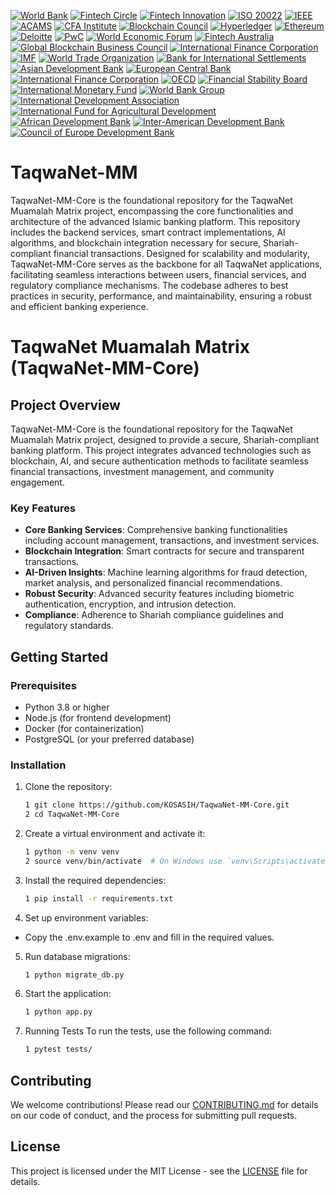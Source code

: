 [![World Bank](https://img.shields.io/badge/World%20Bank-Partner-blue?style=for-the-badge&logo=worldbank&logoColor=white)](https://www.worldbank.org/)
[![Fintech Circle](https://img.shields.io/badge/Fintech%20Circle-Member-blue?style=for-the-badge&logo=money&logoColor=white)](https://fintechcircle.com/)
[![Fintech Innovation](https://img.shields.io/badge/Fintech%20Innovation-Partner-blue?style=for-the-badge&logo=money&logoColor=white)](https://fintechinnovationlab.com/)
[![ISO 20022](https://img.shields.io/badge/ISO%2020022-Certified-blue?style=for-the-badge&logo=iso&logoColor=white)](https://www.iso20022.org/)
[![IEEE](https://img.shields.io/badge/IEEE-Member-blue?style=for-the-badge&logo=ieee&logoColor=white)](https://www.ieee.org/)
[![ACAMS](https://img.shields.io/badge/ACAMS-Certified-blue?style=for-the-badge&logo=money&logoColor=white)](https://www.acams.org/)
[![CFA Institute](https://img.shields.io/badge/CFA%20Institute-Certified-blue?style=for-the-badge&logo=cfa&logoColor=white)](https://www.cfainstitute.org/)
[![Blockchain Council](https://img.shields.io/badge/Blockchain%20Council-Certified-blue?style=for-the-badge&logo=blockchain&logoColor=white)](https://www.blockchain-council.org/)
[![Hyperledger](https://img.shields.io/badge/Hyperledger-Member-blue?style=for-the-badge&logo=hyperledger&logoColor=white)](https://www.hyperledger.org/)
[![Ethereum](https://img.shields.io/badge/Ethereum-Partner-blue?style=for-the-badge&logo=ethereum&logoColor=white)](https://ethereum.org/)
[![Deloitte](https://img.shields.io/badge/Deloitte-Partner-blue?style=for-the-badge&logo=deloitte&logoColor=white)](https://www2.deloitte.com/)
[![PwC](https://img.shields.io/badge/PwC-Partner-blue?style=for-the-badge&logo=pwc&logoColor=white)](https://www.pwc.com/)
[![World Economic Forum](https://img.shields.io/badge/World%20Economic%20Forum-Partner-blue?style=for-the-badge&logo=wef&logoColor=white)](https://www.weforum.org/)
[![Fintech Australia](https://img.shields.io/badge/Fintech%20Australia-Member-blue?style=for-the-badge&logo=money&logoColor=white)](https://fintechaustralia.org.au/)
[![Global Blockchain Business Council](https://img.shields.io/badge/Global%20Blockchain%20Business%20Council-Member-blue?style=for-the-badge&logo=blockchain&logoColor=white)](https://gbbcouncil.org/)
[![International Finance Corporation](https://img.shields.io/badge/International%20Finance%20Corporation-Partner-blue?style=for-the-badge&logo=ifc&logoColor=white)](https://www.ifc.org/)
[![IMF](https://img.shields.io/badge/IMF-Certified-blue?style=for-the-badge&logo=imf&logoColor=white)](https://www.imf.org/)
[![World Trade Organization](https://img.shields.io/badge/WTO-Certified-green?style=for-the-badge&logo=wto&logoColor=white)](https://www.wto.org/)
[![Bank for International Settlements](https://img.shields.io/badge/BIS-Certified-orange?style=for-the-badge&logo=bis&logoColor=white)](https://www.bis.org/)
[![Asian Development Bank](https://img.shields.io/badge/ADB-Certified-purple?style=for-the-badge&logo=adb&logoColor=white)](https://www.adb.org/)
[![European Central Bank](https://img.shields.io/badge/ECB-Certified-red?style=for-the-badge&logo=ecb&logoColor=white)](https://www.ecb.europa.eu/)
[![International Finance Corporation](https://img.shields.io/badge/IFC-Certified-lightblue?style=for-the-badge&logo=ifc&logoColor=white)](https://www.ifc.org/)
[![OECD](https://img.shields.io/badge/OECD-Certified-darkgreen?style=for-the-badge&logo=oecd&logoColor=white)](https://www.oecd.org/)
[![Financial Stability Board](https://img.shields.io/badge/FSB-Certified-lightcoral?style=for-the-badge&logo=fsb&logoColor=white)](https://www.fsb.org/)
[![International Monetary Fund](https://img.shields.io/badge/IMF-Certified-skyblue?style=for-the-badge&logo=imf&logoColor=white)](https://www.imf.org/)
[![World Bank Group](https://img.shields.io/badge/WBG-Certified-darkorange?style=for-the-badge&logo=worldbank&logoColor=white)](https://www.worldbank.org/)
[![International Development Association](https://img.shields.io/badge/IDA-Certified-lightgreen?style=for-the-badge&logo=ida&logoColor=white)](https://ida.worldbank.org/)
[![International Fund for Agricultural Development](https://img.shields.io/badge/IFAD-Certified-lightseagreen?style=for-the-badge&logo=ifad&logoColor=white)](https://www.ifad.org/)
[![African Development Bank](https://img.shields.io/badge/AFDB-Certified-darkviolet?style=for-the-badge&logo=afdb&logoColor=white)](https://www.afdb.org/)
[![Inter-American Development Bank](https://img.shields.io/badge/IADB-Certified-lightyellow?style=for-the-badge&logo=iadb&logoColor=white)](https://www.iadb.org/)
[![Council of Europe Development Bank](https://img.shields.io/badge/CEB-Certified-lightgrey?style=for-the-badge&logo=ceb&logoColor=white)](https://www.coebank.org/)

# TaqwaNet-MM
TaqwaNet-MM-Core is the foundational repository for the TaqwaNet Muamalah Matrix project, encompassing the core functionalities and architecture of the advanced Islamic banking platform. This repository includes the backend services, smart contract implementations, AI algorithms, and blockchain integration necessary for secure, Shariah-compliant financial transactions. Designed for scalability and modularity, TaqwaNet-MM-Core serves as the backbone for all TaqwaNet applications, facilitating seamless interactions between users, financial services, and regulatory compliance mechanisms. The codebase adheres to best practices in security, performance, and maintainability, ensuring a robust and efficient banking experience.

# TaqwaNet Muamalah Matrix (TaqwaNet-MM-Core)

## Project Overview

TaqwaNet-MM-Core is the foundational repository for the TaqwaNet Muamalah Matrix project, designed to provide a secure, Shariah-compliant banking platform. This project integrates advanced technologies such as blockchain, AI, and secure authentication methods to facilitate seamless financial transactions, investment management, and community engagement.

### Key Features

- **Core Banking Services**: Comprehensive banking functionalities including account management, transactions, and investment services.
- **Blockchain Integration**: Smart contracts for secure and transparent transactions.
- **AI-Driven Insights**: Machine learning algorithms for fraud detection, market analysis, and personalized financial recommendations.
- **Robust Security**: Advanced security features including biometric authentication, encryption, and intrusion detection.
- **Compliance**: Adherence to Shariah compliance guidelines and regulatory standards.

## Getting Started

### Prerequisites

- Python 3.8 or higher
- Node.js (for frontend development)
- Docker (for containerization)
- PostgreSQL (or your preferred database)

### Installation

1. Clone the repository:
   ```bash
   1 git clone https://github.com/KOSASIH/TaqwaNet-MM-Core.git
   2 cd TaqwaNet-MM-Core
   ```

2. Create a virtual environment and activate it:

   ```bash
   1 python -m venv venv
   2 source venv/bin/activate  # On Windows use `venv\Scripts\activate`
   ```

3. Install the required dependencies:

   ```bash
   1 pip install -r requirements.txt
   ```

4. Set up environment variables:

- Copy the .env.example to .env and fill in the required values.

5. Run database migrations:

   ```bash
   1 python migrate_db.py
   ```

6. Start the application:

   ```bash
   1 python app.py
   ```

7. Running Tests
To run the tests, use the following command:

   ```bash
   1 pytest tests/
   ```

## Contributing
We welcome contributions! Please read our [CONTRIBUTING.md](CONTRIBUTING.md) for details on our code of conduct, and the process for submitting pull requests.

## License
This project is licensed under the MIT License - see the [LICENSE](LICENSE) file for details.
